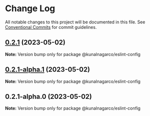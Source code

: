 # Change Log

All notable changes to this project will be documented in this file.
See [Conventional Commits](https://conventionalcommits.org) for commit guidelines.

## [0.2.1](https://github.com/kunalnagarco/ui/compare/@kunalnagarco/eslint-config@0.2.1-alpha.1...@kunalnagarco/eslint-config@0.2.1) (2023-05-02)

**Note:** Version bump only for package @kunalnagarco/eslint-config

## [0.2.1-alpha.1](https://github.com/kunalnagarco/ui/compare/@kunalnagarco/eslint-config@0.2.1-alpha.0...@kunalnagarco/eslint-config@0.2.1-alpha.1) (2023-05-02)

**Note:** Version bump only for package @kunalnagarco/eslint-config

## 0.2.1-alpha.0 (2023-05-02)

**Note:** Version bump only for package @kunalnagarco/eslint-config
